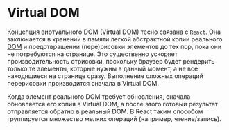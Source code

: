# Virtual DOM

Концепция виртуального DOM (Virtual DOM) тесно связана с [`React`](React.md). Она заключается в хранении в памяти легкой абстрактной копии реального [DOM](DOM.md) и предотвращении (пере)рисовки элементов до тех пор, пока они не потребуются на странице. Это существенно ускоряет производительность отрисовки, поскольку браузер будет рендерить только те элементы, которые нужны в данный момент, а не все находящиеся на странице сразу. Выполнение сложных операций перерисовки производится сначала в Virtual DOM.

Когда элемент реального DOM требует обновления, сначала обновляется его копия в Virtual DOM, а после этого готовый результат отправляется обратно в реальный DOM. В React таким способом группируется множество мелких операций (например, чтение/запись).
